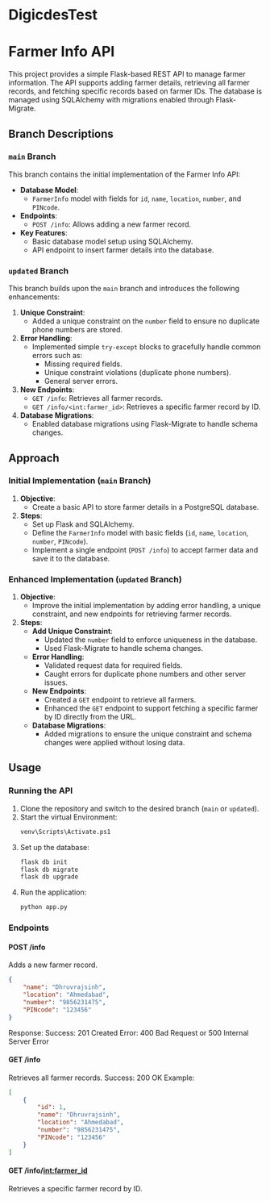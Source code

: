 # DigicdesTest
 
# Farmer Info API

This project provides a simple Flask-based REST API to manage farmer information. The API supports adding farmer details, retrieving all farmer records, and fetching specific records based on farmer IDs. The database is managed using SQLAlchemy with migrations enabled through Flask-Migrate.

## Branch Descriptions

### `main` Branch
This branch contains the initial implementation of the Farmer Info API:
- **Database Model**:
  - `FarmerInfo` model with fields for `id`, `name`, `location`, `number`, and `PINcode`.
- **Endpoints**:
  - `POST /info`: Allows adding a new farmer record.
- **Key Features**:
  - Basic database model setup using SQLAlchemy.
  - API endpoint to insert farmer details into the database.

### `updated` Branch
This branch builds upon the `main` branch and introduces the following enhancements:
1. **Unique Constraint**:
   - Added a unique constraint on the `number` field to ensure no duplicate phone numbers are stored.
2. **Error Handling**:
   - Implemented simple `try-except` blocks to gracefully handle common errors such as:
     - Missing required fields.
     - Unique constraint violations (duplicate phone numbers).
     - General server errors.
3. **New Endpoints**:
   - `GET /info`: Retrieves all farmer records.
   - `GET /info/<int:farmer_id>`: Retrieves a specific farmer record by ID.
4. **Database Migrations**:
   - Enabled database migrations using Flask-Migrate to handle schema changes.

## Approach

### Initial Implementation (`main` Branch)
1. **Objective**:
   - Create a basic API to store farmer details in a PostgreSQL database.
2. **Steps**:
   - Set up Flask and SQLAlchemy.
   - Define the `FarmerInfo` model with basic fields (`id`, `name`, `location`, `number`, `PINcode`).
   - Implement a single endpoint (`POST /info`) to accept farmer data and save it to the database.

### Enhanced Implementation (`updated` Branch)
1. **Objective**:
   - Improve the initial implementation by adding error handling, a unique constraint, and new endpoints for retrieving farmer records.
2. **Steps**:
   - **Add Unique Constraint**:
     - Updated the `number` field to enforce uniqueness in the database.
     - Used Flask-Migrate to handle schema changes.
   - **Error Handling**:
     - Validated request data for required fields.
     - Caught errors for duplicate phone numbers and other server issues.
   - **New Endpoints**:
     - Created a `GET` endpoint to retrieve all farmers.
     - Enhanced the `GET` endpoint to support fetching a specific farmer by ID directly from the URL.
   - **Database Migrations**:
     - Added migrations to ensure the unique constraint and schema changes were applied without losing data.

## Usage

### Running the API
1. Clone the repository and switch to the desired branch (`main` or `updated`).
2. Start the virtual Environment:
   ```bash
   venv\Scripts\Activate.ps1
   ```
3. Set up the database:
   ```bash
   flask db init
   flask db migrate
   flask db upgrade
   ```
4. Run the application:
   ```bash
   python app.py
   ```
### Endpoints

#### POST /info
Adds a new farmer record.
```json
{
    "name": "Dhruvrajsinh",
    "location": "Ahmedabad",
    "number": "9856231475",
    "PINcode": "123456"
}
```
Response:
Success: 201 Created
Error: 400 Bad Request or 500 Internal Server Error

#### GET /info
Retrieves all farmer records.
Success: 200 OK
Example:
```json
[
    {
        "id": 1,
        "name": "Dhruvrajsinh",
        "location": "Ahmedabad",
        "number": "9856231475",
        "PINcode": "123456"
    }
]
```
#### GET /info/<int:farmer_id>
Retrieves a specific farmer record by ID.

